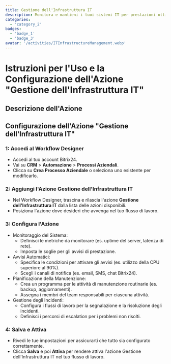 ```yaml
---
title: Gestione dell'Infrastruttura IT
description: Monitora e mantieni i tuoi sistemi IT per prestazioni ottimali.
categories: 
  - 'category_2'
badges: 
  - 'badge_1'
  - 'badge_3'
avatar: '/activities/ITInfrastructureManagement.webp'
---
```

# Istruzioni per l'Uso e la Configurazione dell'Azione "Gestione dell'Infrastruttura IT"

## Descrizione dell'Azione

## **Configurazione dell'Azione "Gestione dell'Infrastruttura IT"**

### 1: Accedi al Workflow Designer
- Accedi al tuo account Bitrix24.
- Vai su **CRM** > **Automazione** > **Processi Aziendali**.
- Clicca su **Crea Processo Aziendale** o seleziona uno esistente per modificarlo.

### 2: Aggiungi l'Azione Gestione dell'Infrastruttura IT
- Nel Workflow Designer, trascina e rilascia l'azione **Gestione dell'Infrastruttura IT** dalla lista delle azioni disponibili.
- Posiziona l'azione dove desideri che avvenga nel tuo flusso di lavoro.

### 3: Configura l'Azione
- Monitoraggio del Sistema:
  - Definisci le metriche da monitorare (es. uptime del server, latenza di rete).
  - Imposta le soglie per gli avvisi di prestazione.
- Avvisi Automatici:
  - Specifica le condizioni per attivare gli avvisi (es. utilizzo della CPU superiore al 90%).
  - Scegli i canali di notifica (es. email, SMS, chat Bitrix24).
- Pianificazione della Manutenzione:
  - Crea un programma per le attività di manutenzione routinarie (es. backup, aggiornamenti).
  - Assegna i membri del team responsabili per ciascuna attività.
- Gestione degli Incidenti:
  - Configura i flussi di lavoro per la segnalazione e la risoluzione degli incidenti.
  - Definisci i percorsi di escalation per i problemi non risolti.

### 4: Salva e Attiva
- Rivedi le tue impostazioni per assicurarti che tutto sia configurato correttamente.
- Clicca **Salva** e poi **Attiva** per rendere attiva l'azione Gestione dell'Infrastruttura IT nel tuo flusso di lavoro.